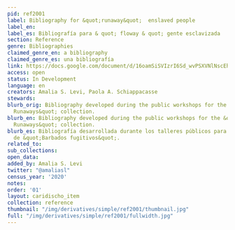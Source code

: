 ```yaml
---
pid: ref2001
label: Bibliography for &quot;runaway&quot;  enslaved people
label_en:
label_es: Bibliografía para & quot; floway & quot; gente esclavizada
section: Reference
genre: Bibliographies
claimed_genre_en: a bibliography
claimed_genre_es: una bibliografía
link: https://docs.google.com/document/d/16oamSiSVIzrI6Sd_wvPSXVNlNscEhG71GwsLH27WaK0/edit
access: open
status: In Development
language: en
creators: Amalia S. Levi, Paola A. Schiappacasse
stewards:
blurb_orig: Bibliography developed during the public workshops for the &quot;Barbados
  Runaways&quot; collection.
blurb_en: Bibliography developed during the public workshops for the &quot;Barbados
  Runaways&quot; collection.
blurb_es: Bibliografía desarrollada durante los talleres públicos para la colección
  de &quot;Barbados fugitivos&quot;.
related_to:
sub_collections:
open_data:
added_by: Amalia S. Levi
twitter: "@amaliasl"
census_year: '2020'
notes:
order: '01'
layout: caridischo_item
collection: reference
thumbnail: "/img/derivatives/simple/ref2001/thumbnail.jpg"
full: "/img/derivatives/simple/ref2001/fullwidth.jpg"
---
```


